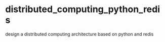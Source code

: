# distributed_computing_python_redis
design a distributed computing architecture based on python and redis
